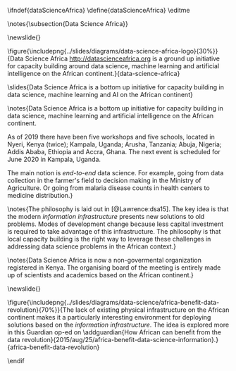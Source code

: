 \ifndef{dataScienceAfrica}
\define{dataScienceAfrica}
\editme

\notes{\subsection{Data Science Africa}}

\newslide{} 

\figure{\includepng{../slides/diagrams/data-science-africa-logo}{30%}}{Data Science Africa <http://datascienceafrica.org> is a ground up initiative for capacity building around data science, machine learning and artificial intelligence on the African continent.}{data-science-africa}

\slides{Data Science Africa is a bottom up initiative for capacity building in data science, machine learning and AI on the African continent}

\notes{Data Science Africa is a bottom up initiative for capacity building in data science, machine learning and artificial intelligence on the African continent. 

As of 2019 there have been five workshops and five schools, located in Nyeri, Kenya (twice); Kampala, Uganda; Arusha, Tanzania; Abuja, Nigeria; Addis Ababa, Ethiopia and Accra, Ghana. The next event is scheduled for June 2020 in Kampala, Uganda.

The main notion is *end-to-end* data science. For example, going from data collection in the farmer's field to decision making in the Ministry of Agriculture. Or going from malaria disease counts in health centers to medicine distribution.}

\notes{The philosophy is laid out in [@Lawrence:dsa15]. The key idea is that the modern *information infrastructure* presents new solutions to old problems. Modes of development change because less capital investment is required to take advantage of this infrastructure. The philosophy is that local capacity building is the right way to leverage these challenges in addressing data science problems in the African context.}

\notes{Data Science Africa is now a non-govermental organization registered in Kenya. The organising board of the meeting is entirely made up of scientists and academics based on the African continent.}

\newslide{}

\figure{\includepng{../slides/diagrams/data-science/africa-benefit-data-revolution}{70%}}{The lack of existing physical infrastructure on the African continent makes it a particularly interesting environment for deploying solutions based on the *information infrastructure*. The idea is explored more in this Guardian op-ed on \addguardian{How African can benefit from the data revolution}{2015/aug/25/africa-benefit-data-science-information}.}{africa-benefit-data-revolution}

\endif
